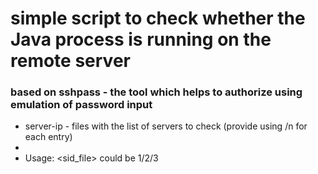 # simple script to check whether the Java process is running on the remote server

### based on sshpass - the tool which helps to authorize using emulation of password input

* server-ip - files with the list of servers to check (provide using /n for each entry)
*
* Usage:
         <sid_file> <root user pwd> <mode option> could be 1/2/3